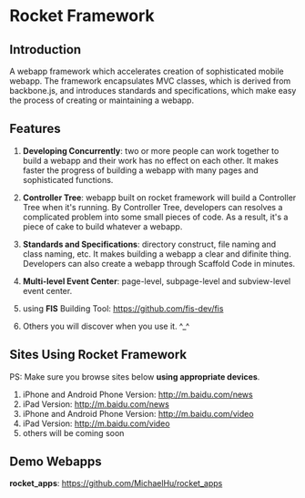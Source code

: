 Rocket Framework
======

## Introduction

A webapp framework which accelerates creation of sophisticated mobile webapp. The framework encapsulates MVC classes, which is derived
from backbone.js, and introduces standards and specifications, which make easy the process of creating or maintaining a webapp.

## Features

1. **Developing Concurrently**: two or more people can work together to build a webapp and their work has no effect on each other. It makes faster
the progress of building a webapp with many pages and sophisticated functions.

2. **Controller Tree**: webapp built on rocket framework will build a Controller Tree when it's running. By Controller Tree, developers
can resolves a complicated problem into some small pieces of code. As a result, it's a piece of cake to build whatever a webapp.

3. **Standards and Specifications**: directory construct, file naming and class naming, etc. It makes building a webapp a clear and difinite thing.
Developers can also create a webapp through Scaffold Code in minutes.

4. **Multi-level Event Center**: page-level, subpage-level and subview-level event center.

5. using **FIS** Building Tool: <https://github.com/fis-dev/fis>

6. Others you will discover when you use it. ^_^

## Sites Using Rocket Framework

PS: Make sure you browse sites below **using appropriate devices**.

1. iPhone and Android Phone Version: <http://m.baidu.com/news>
2. iPad Version: <http://m.baidu.com/news>
3. iPhone and Android Phone Version: <http://m.baidu.com/video>
4. iPad Version: <http://m.baidu.com/video>
5. others will be coming soon

## Demo Webapps

**rocket_apps**: <https://github.com/MichaelHu/rocket_apps>



